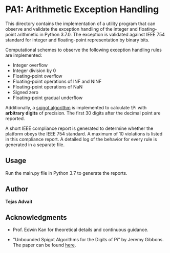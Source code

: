 # PA1: Arithmetic Exception Handling

This directory contains the implementation of a utility program that can observe and validate the exception handling of the integer and floating-point arithmetic in Python 3.7.0. The exception is validated against IEEE 754 standard for integer and floating-point representation by binary bits.

Computational schemes to observe the following exception handling rules are implemented:
* Integer overflow
* Integer division by 0
* Floating-point overflow
* Floating-point operations of INF and NINF
* Floating-point operations of NaN
* Signed zero
* Floating-point gradual underflow

Additionally, a [spigot algorithm](https://en.wikipedia.org/wiki/Spigot_algorithm) is implemented to calculate \Pi with **arbitrary digits** of precision. The first 30 digits after the decimal point are reported.

A short IEEE compliance report is generated to determine whether the platform obeys the IEEE 754 standard. A maximum of 10 violations is listed in this compliance report. A detailed log of the behavior for every rule is generated in a separate file.


## Usage

Run the main.py file in Python 3.7 to generate the reports.


## Author

**Tejas Advait**



## Acknowledgments

* Prof. Edwin Kan for theoretical details and continuous guidance.

* "Unbounded Spigot Algorithms for the Digits of Pi" by Jeremy Gibbons. The paper can be found [here](http://www.cs.ox.ac.uk/people/jeremy.gibbons/publications/spigot.pdf).

